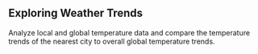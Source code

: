 ## Exploring Weather Trends

Analyze local and global temperature data and compare the temperature trends of the nearest city to overall global temperature trends.
